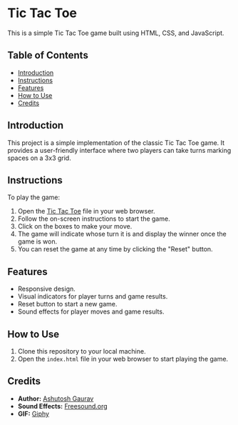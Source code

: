 # Tic Tac Toe

This is a simple Tic Tac Toe game built using HTML, CSS, and JavaScript.

## Table of Contents

- [Introduction](#introduction)
- [Instructions](#instructions)
- [Features](#features)
- [How to Use](#how-to-use)
- [Credits](#credits)

## Introduction

This project is a simple implementation of the classic Tic Tac Toe game. It provides a user-friendly interface where two players can take turns marking spaces on a 3x3 grid.

## Instructions

To play the game:

1. Open the [Tic Tac Toe](index.html) file in your web browser.
2. Follow the on-screen instructions to start the game.
3. Click on the boxes to make your move.
4. The game will indicate whose turn it is and display the winner once the game is won.
5. You can reset the game at any time by clicking the "Reset" button.

## Features

- Responsive design.
- Visual indicators for player turns and game results.
- Reset button to start a new game.
- Sound effects for player moves and game results.



## How to Use

1. Clone this repository to your local machine.
2. Open the `index.html` file in your web browser to start playing the game.

## Credits

- **Author:** [Ashutosh Gaurav](https://www.linkedin.com/in/ashutosh-li)
- **Sound Effects:** [Freesound.org](https://freesound.org/)
- **GIF:** [Giphy](https://giphy.com/)

